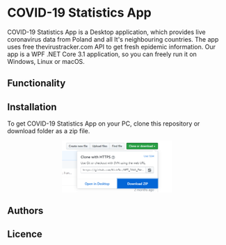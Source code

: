# COVID-19 Statistics App

COVID-19 Statistics App is a Desktop application, which provides live coronavirus data from Poland and all It's neighbouring countries. The app uses free thevirustracker.com API to get fresh epidemic information. Our app is a WPF .NET Core 3.1 application, so you can freely run it on Windows, Linux or macOS.

## Functionality

## Installation

To get COVID-19 Statistics App on your PC, clone this repository or download folder as a zip file.   
<p align="center">
  <img align="center" width="50%" height="50%" src="Images/zipExample.png">
</p>

## Authors

## Licence

